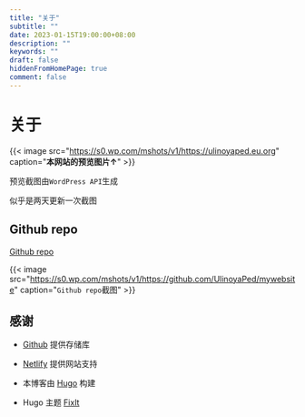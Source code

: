 ```yaml
---
title: "关于"
subtitle: ""
date: 2023-01-15T19:00:00+08:00
description: ""
keywords: ""
draft: false
hiddenFromHomePage: true
comment: false
---
```


# 关于

{{< image src="https://s0.wp.com/mshots/v1/https://ulinoyaped.eu.org" caption="**本网站的预览图片$\uparrow$**" >}}

预览截图由`WordPress API`生成

似乎是两天更新一次截图

## Github repo

[Github repo](https://github.com/UlinoyaPed/mywebsite)

{{< image src="https://s0.wp.com/mshots/v1/https://github.com/UlinoyaPed/mywebsite" caption="`Github repo`截图" >}}

## 感谢

- [Github](https://github.com) 提供存储库

- [Netlify](https://netlify.com) 提供网站支持

- 本博客由 [Hugo](https://gohugo.io) 构建

- Hugo 主题 [FixIt](https://github.com/hugo-fixit/FixIt)
